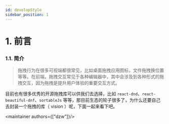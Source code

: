 ```yaml
---
id: developStyle
sidebar_position: 1
---
```



# 1. 前言

### 1.1. 简介

> 拖拽行为在很多可视端都很常见，比如桌面拖拽应用图标，文件拖拽换位置等等。在前端，拖拽交互常见于各种编辑器中，其中会涉及到各种形式的拖拽交互，因为拖拽是提升用户体验的重要交互方式。

目前也有很多优秀的开源拖拽库可以供我们去选择，比如 `react-dnd`、`react-beautiful-dnf`、`sortableJs` 等等，那目前生态的轮子很多了，为什么还要自己去封装一个拖拽的库（ vision ）呢，下面一起来看下吧。

<maintainer authors={["dzw"]}/>


